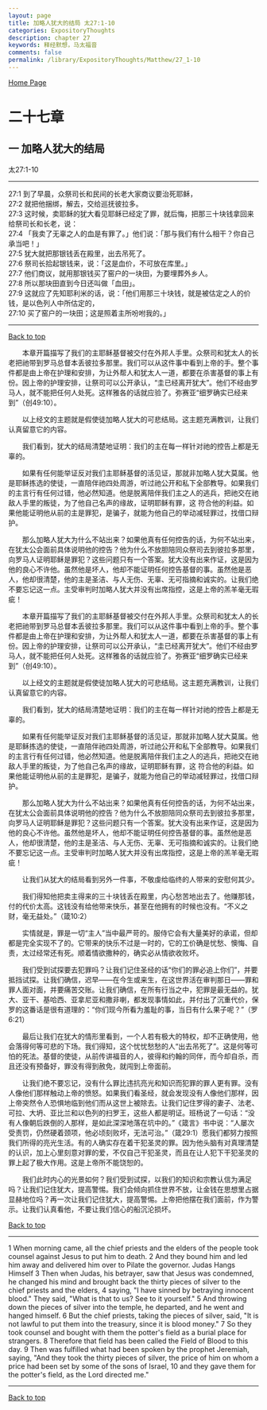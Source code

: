 ```yaml
---
layout: page
title: 加略人犹大的结局 太27:1-10
categories: ExpositoryThoughts
description: chapter 27
keywords: 释经默想，马太福音
comments: false
permalink: /library/ExpositoryThoughts/Matthew/27_1-10
---
```

[ Home Page ]({{site.baseurl}}/index) <br>

<a name="0"></a>
# 二十七章 

## 一 加略人犹大的结局

太27:1-10

***

27:1 到了早晨，众祭司长和民间的长老大家商议要治死耶稣，<br>
27:2 就把他捆绑，解去，交给巡抚彼拉多。<br>
27:3 这时候，卖耶稣的犹大看见耶稣已经定了罪，就后悔，把那三十块钱拿回来给祭司长和长老，说：<br>
27:4 「我卖了无辜之人的血是有罪了。」他们说：「那与我们有什么相干？你自己承当吧！」<br>
27:5 犹大就把那银钱丢在殿里，出去吊死了。<br>
27:6 祭司长拾起银钱来，说：「这是血价，不可放在库里。」<br>
27:7 他们商议，就用那银钱买了窑户的一块田，为要埋葬外乡人。<br>
27:8 所以那块田直到今日还叫做「血田」。<br>
27:9 这就应了先知耶利米的话，说：「他们用那三十块钱，就是被估定之人的价钱，是以色列人中所估定的，<br>
27:10 买了窑户的一块田；这是照着主所吩咐我的。」<br>

***

[Back to top](#0)

&emsp;&emsp;本章开篇描写了我们的主耶稣基督被交付在外邦人手里。众祭司和犹太人的长老把祂带到罗马总督本丢彼拉多那里。我们可以从这件事中看到上帝的手。整个事件都是由上帝在护理和安排，为让外帮人和犹太人一道，都要在杀害基督的事上有份。因上帝的护理安排，让祭司可以公开承认，“圭已经离开犹大”。他们不经由罗马人，就不能把任何人处死。这样雅各的话就应验了。弥赛亚“细罗确实已经来到”（创49:10）。

&emsp;&emsp;以上经文的主题就是假使徒加略人犹大的可悲结局。这主题充满教训，让我们认真留意它的内容。

&emsp;&emsp;我们看到，犹大的结局清楚地证明：我们的主在每一样针对祂的控告上都是无辜的。

&emsp;&emsp;如果有任何能举证反对我们主耶稣基督的活见证，那就非加略人犹大莫属。他是耶稣拣选的使徒，一直陪伴祂四处周游，听过祂公开和私下全部教导。如果我们的主言行有任何过错，他必然知道。他是脱离陪伴我们主之人的逃兵，把祂交在祂敌人手里的叛徒，为了他自己名声的缘故，证明耶稣有罪，这 符合他的利益。如果他能证明他从前的主是罪犯，是骗子，就能为他自己的举动减轻罪过，找借口辩护。

&emsp;&emsp;那么加略人犹大为什么不站出来？如果他真有任何控告的话，为何不站出来，在犹太公会面前具体说明他的控告？他为什么不放胆陪同众祭司去到彼拉多那里，向罗马人证明耶稣是罪犯？这些问题只有一个答案。犹大没有出来作证，这是因为他的良心不许他。虽然他是坏人，他却不能证明任何控告基督的事。虽然他是恶人，他却很清楚，他的主是圣洁、与人无伤、无辜、无可指摘和诚实的。让我们绝不要忘记这一点。主受审判时加略人犹大并没有出席指控，这是上帝的羔羊毫无瑕疵！

&emsp;&emsp;本章开篇描写了我们的主耶稣基督被交付在外邦人手里。众祭司和犹太人的长老把祂带到罗马总督本丢彼拉多那里。我们可以从这件事中看到上帝的手。整个事件都是由上帝在护理和安排，为让外帮人和犹太人一道，都要在杀害基督的事上有份。因上帝的护理安排，让祭司可以公开承认，“圭已经离开犹大”。他们不经由罗马人，就不能把任何人处死。这样雅各的话就应验了。弥赛亚“细罗确实已经来到”（创49:10）。

&emsp;&emsp;以上经文的主题就是假使徒加略人犹大的可悲结局。这主题充满教训，让我们认真留意它的内容。

&emsp;&emsp;我们看到，犹大的结局清楚地证明：我们的主在每一样针对祂的控告上都是无辜的。

&emsp;&emsp;如果有任何能举证反对我们主耶稣基督的活见证，那就非加略人犹大莫属。他是耶稣拣选的使徒，一直陪伴祂四处周游，听过祂公开和私下全部教导。如果我们的主言行有任何过错，他必然知道。他是脱离陪伴我们主之人的逃兵，把祂交在祂敌人手里的叛徒，为了他自己名声的缘故，证明耶稣有罪，这 符合他的利益。如果他能证明他从前的主是罪犯，是骗子，就能为他自己的举动减轻罪过，找借口辩护。

&emsp;&emsp;那么加略人犹大为什么不站出来？如果他真有任何控告的话，为何不站出来，在犹太公会面前具体说明他的控告？他为什么不放胆陪同众祭司去到彼拉多那里，向罗马人证明耶稣是罪犯？这些问题只有一个答案。犹大没有出来作证，这是因为他的良心不许他。虽然他是坏人，他却不能证明任何控告基督的事。虽然他是恶人，他却很清楚，他的主是圣洁、与人无伤、无辜、无可指摘和诚实的。让我们绝不要忘记这一点。主受审判时加略人犹大并没有出席指控，这是上帝的羔羊毫无瑕疵！

&emsp;&emsp;让我们从犹大的结局看到另外一件事，不敬虔给临终的人带来的安慰何其少。

&emsp;&emsp;我们得知他把卖主得来的三十块钱丢在殿里，内心愁苦地出去了。他赚那钱，付的代价太高。这钱没有给他带来快乐，甚至在他拥有的时候也没有。“不义之财，毫无益处。”（箴10:2）

&emsp;&emsp;实情就是，罪是一切“主人”当中最严苛的。服侍它会有大量美好的承诺，但却都是完全实现不了的。它带来的快乐不过是一时的，它的工价确是忧愁、懊悔、自责，太过经常还有死。顺着情欲撒种的，确实必从情欲收败坏。

&emsp;&emsp;我们受到试探要去犯罪吗？让我们记住圣经的话“你们的罪必追上你们”，并要抵挡试探。让我们确信，迟早——在今生或来生，在这世界活在审判那日——罪和罪人面对面，并要痛苦交账。让我们确信，在所有行当之中，犯罪是最无益的。犹大、亚干、基哈西、亚拿尼亚和撒非喇，都发现事情如此，并付出了沉重代价，保罗的这番话是很有道理的：“你们现今所看为羞耻的事，当日有什么果子呢？”（罗6:21）

&emsp;&emsp;最后让我们在犹大的情形里看到，一个人若有极大的特权，却不正确使用，他会落得何等可悲的下场。我们得知，这个忧忧愁愁的人“出去吊死了”。这是何等可怕的死法。基督的使徒，从前传讲福音的人，彼得和约翰的同伴，而今却自杀，而且还没有预备好，罪没有得到赦免，就闯到上帝面前。

&emsp;&emsp;让我们绝不要忘记，没有什么罪比违抗亮光和知识而犯罪的罪人更有罪。没有人像他们那样触动上帝的愤怒。如果我们看圣经，就会发现没有人像他们那样，因上帝突然令人恐惧地临到他们而从这世上被除去。让我们记住罗得的妻子、法老、可拉、大坍、亚比兰和以色列的扫罗王，这些人都是明证。班杨说了一句话：“没有人像朝后跌倒的人那样，是如此深深地落在坑中的。”《箴言》书中说：“人屡次受责罚，仍然硬着颈项，他必顷刻败坏，无法可治。”（箴29:1）愿我们都努力按照我们所得的亮光生活。有的人确实存在着干犯圣灵的罪。因为他头脑有对真理清楚的认识，加上心里刻意对罪的爱，不仅自己干犯圣灵，而且在让人犯下干犯圣灵的罪上起了极大作用。这是上帝所不能饶恕的。

&emsp;&emsp;我们此时内心的光景如何？我们受到试探，以我们的知识和宗教认信为满足吗？让我们记住犹大，提高警惕。我们会倾向抓住世界不放，让金钱在思想里占据显赫地位吗？再一次让我们记住犹大，提高警惕。上帝把他摆在我们面前，作为警示。让我们认真看他，不要让我们信心的船沉沦损坏。

[Back to top](#0)

***

1 When morning came, all the chief priests and the elders of the people took counsel against Jesus to put him to death. 2 And they bound him and led him away and delivered him over to Pilate the governor.
Judas Hangs Himself
3 Then when Judas, his betrayer, saw that Jesus was condemned, he changed his mind and brought back the thirty pieces of silver to the chief priests and the elders, 4 saying, "I have sinned by betraying innocent blood." They said, "What is that to us? See to it yourself." 5 And throwing down the pieces of silver into the temple, he departed, and he went and hanged himself. 6 But the chief priests, taking the pieces of silver, said, "It is not lawful to put them into the treasury, since it is blood money." 7 So they took counsel and bought with them the potter's field as a burial place for strangers. 8 Therefore that field has been called the Field of Blood to this day. 9 Then was fulfilled what had been spoken by the prophet Jeremiah, saying, "And they took the thirty pieces of silver, the price of him on whom a price had been set by some of the sons of Israel, 10 and they gave them for the potter's field, as the Lord directed me."

***

[Back to top](#0)
